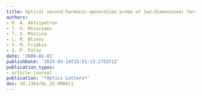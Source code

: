 ```yaml
---
title: Optical second-harmonic-generation probe of two-dimensional ferroelectricity
authors:
- O. A. Aktsipetrov
- T. V. Misuryaev
- T. V. Murzina
- L. M. Blinov
- V. M. Fridkin
- S. P. Palto
date: '2000-01-01'
publishDate: '2025-03-14T15:51:13.275371Z'
publication_types:
- article-journal
publication: '*Optics Letters*'
doi: 10.1364/OL.25.000411
---
```

